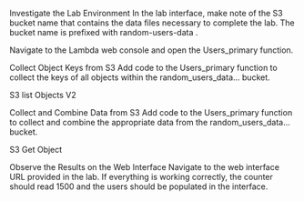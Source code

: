 
Investigate the Lab Environment
In the lab interface, make note of the S3 bucket name that contains the data files necessary to complete the lab. The bucket name is prefixed with random-users-data .

Navigate to the Lambda web console and open the Users_primary function.


Collect Object Keys from S3
Add code to the Users_primary function to collect the keys of all objects within the random_users_data... bucket.

S3 list Objects V2


Collect and Combine Data from S3
Add code to the Users_primary function to collect and combine the appropriate data from the random_users_data... bucket.

S3 Get Object


Observe the Results on the Web Interface
Navigate to the web interface URL provided in the lab. If everything is working correctly, the counter should read 1500 and the users should be populated in the interface.